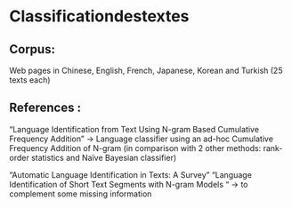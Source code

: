 # Classificationdestextes
## Corpus:
Web pages in Chinese, English, French, Japanese, Korean and Turkish (25 texts each)


## References :
“Language Identification from Text Using N-gram Based Cumulative Frequency Addition” 
-> Language classifier using an ad-hoc Cumulative Frequency Addition of N-gram 
(in comparison with 2 other methods: rank-order statistics and Naïve Bayesian classifier)

“Automatic Language Identification in Texts: A Survey”
“Language Identification of Short Text Segments with N-gram Models “
-> to complement some missing information

